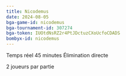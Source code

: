 ```yaml
---
title: Nicodemus
date: 2024-08-05
bga-game-id: nicodemus
bga-tournament-id: 307274
bga-token: IUOtdNsRZ2r4PtJDctuzCXoUcfoCDADS
bombyx-id: nicodemus
---
```


Temps réel 45 minutes Élimination directe

2 joueurs par partie